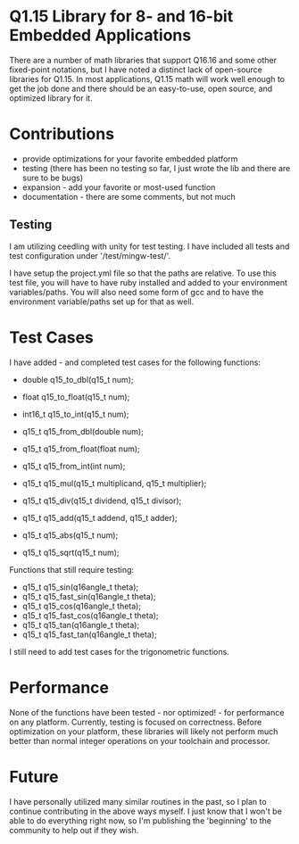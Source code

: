 # Q1.15 Library for 8- and 16-bit Embedded Applications #

There are a number of math libraries that support Q16.16 and some other fixed-point notations, but I have noted a distinct lack of open-source libraries for Q1.15.  In most applications, Q1.15 math will work well enough to get the job done and there should be an easy-to-use, open source, and optimized library for it.

# Contributions #

 * provide optimizations for your favorite embedded platform
 * testing (there has been no testing so far, I just wrote the lib and there are sure to be bugs)
 * expansion - add your favorite or most-used function
 * documentation - there are some comments, but not much
 
## Testing ##

 I am utilizing ceedling with unity for test testing.  I have included all tests and test configuration under '/test/mingw-test/'.
 
 I have setup the project.yml file so that the paths are relative.  To use this test file, you will have to have ruby installed and added to your environment variables/paths.  You will also need some form of gcc and to have the environment variable/paths set up for that as well.
 
# Test Cases #

I have added - and completed test cases for the following functions:
 * double q15_to_dbl(q15_t num);
 * float q15_to_float(q15_t num);
 * int16_t q15_to_int(q15_t num);
 * q15_t q15_from_dbl(double num);
 * q15_t q15_from_float(float num);
 * q15_t q15_from_int(int num);
 
 * q15_t q15_mul(q15_t multiplicand, q15_t multiplier);
 * q15_t q15_div(q15_t dividend, q15_t divisor);
 * q15_t q15_add(q15_t addend, q15_t adder);
 * q15_t q15_abs(q15_t num);
 * q15_t q15_sqrt(q15_t num);
 
Functions that still require testing:
 * q15_t q15_sin(q16angle_t theta);
 * q15_t q15_fast_sin(q16angle_t theta);
 * q15_t q15_cos(q16angle_t theta);
 * q15_t q15_fast_cos(q16angle_t theta);
 * q15_t q15_tan(q16angle_t theta);
 * q15_t q15_fast_tan(q16angle_t theta);
 
I still need to add test cases for the trigonometric functions.

# Performance #
None of the functions have been tested - nor optimized! - for performance on any platform.  Currently, testing is focused on correctness.  Before optimization on your platform, these libraries will likely not perform much better than normal integer operations on your toolchain and processor.
 
# Future #
 
 I have personally utilized many similar routines in the past, so I plan to continue contributing in the above ways myself.  I just know that I won't be able to do everything right now, so I'm publishing the 'beginning' to the community to help out if they wish.
 
